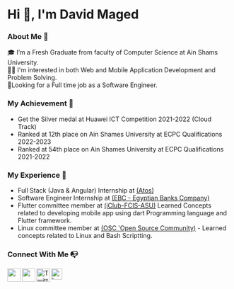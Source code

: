# Hi 👋, I'm David Maged
### About Me 🚀
🎓 I’m a Fresh Graduate from faculty of Computer Science at Ain Shams University. <br>
👨‍💻 I'm interested in both Web and Mobile Application Development and Problem Solving. <br>
📌Looking for a Full time job as a Software Engineer.
### My Achievement 💪
- Get the Silver medal at Huawei ICT Competition 2021-2022 (Cloud Track)
- Ranked at 12th place on Ain Shames University at ECPC Qualifications 2022-2023
- Ranked at 54th place on Ain Shames University at ECPC Qualifications 2021-2022

### My Experience 🙌
- Full Stack (Java & Angular) Internship at [(Atos)](https://atos.net/en/)
- Software Engineer Internship at [(EBC - Egyptian Banks Company)](https://www.egyptianbanks.com/)
- Flutter committee member at [(iClub-FCIS-ASU)](https://www.facebook.com/iClub-FCIS-ASU-103826611069882) Learned Concepts related to developing mobile app using dart Programming language and Flutter framework.
- Linux committee member at [(OSC 'Open Source Community)](https://www.facebook.com/oscgeeks) - Learned concepts related to Linux and Bash Scriptting.

### Connect With Me 📭
<p align="left">
 
<a href="https://www.linkedin.com/in/david-maged-87725b175/">
  <img align="left" width="30px" src="https://static-exp1.licdn.com/sc/h/al2o9zrvru7aqj8e1x2rzsrca" draggable="false" />
</a> 
<a href="mailto:davidmaged171@gmail.com">
  <img align="left" width="30px" src="https://upload.wikimedia.org/wikipedia/commons/7/7e/Gmail_icon_%282020%29.svg"/>
</a>
<a href="https://twitter.com/DavidMa85654125">
  <img align="left" width="30px" src="https://seeklogo.com/images/T/twitter-icon-square-logo-108D17D373-seeklogo.com.png" alt="Twitter" draggable="false">
</a>
<a href="https://leetcode.com/davidmaged171/">
  <img align="left" height="25px" src="https://img.shields.io/badge/LeetCode-<COLOR>.svg" alt="LeetCode" draggable="false">
</a>

